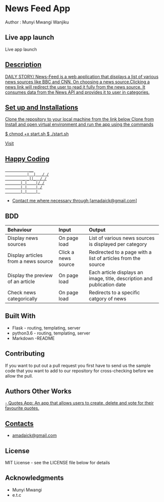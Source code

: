 # News Feed App

Author : Munyi Mwangi Wanjiku

## Live app launch 

Live app launch <a href = 'https://munyi-news.herokuapp.com/'>

## Description

DAILY STORY/ News-Feed is a web application that displays a list of various news sources like BBC and CNN. On choosing a news source.Clicking a news link will redirect the user to read it fully from the news source. It consumes data from the News API and provides it to user in categories.

## Set up and Installations

Clone the repository to your local machine from the link below
Clone from <a href='https://github.com/Munyiwamwangi/NewsFeed.git'>
Install and open virtual environment and run the app using the commands

  $ chmod +x start.sh
  $ ./start.sh

Visit <a href = 'https://newsapi.org/'>

## Happy Coding

               __
              |  |   / /
            _ _||_  / /
           | |    |/ /
           | |    | /
           | |    | 

* Contact me where necessary through [amadaick@gmail.com]

## BDD

|Behaviour   |  Input | Output|
|:--------|:---------|:--------------|
|Display news sources| On page load|List of various news sources is displayed per category|
|Display articles from a news source|Click a news source|Redirected to a page with a list of articles from the source|
|Display the preview of an article|On page load|Each article displays an image, title, description and publication date|
|Check news categorically |On page load|Redirects to a specific catgory of news|

## Built With

* Flask - routing, templating, server
* python3.6 - routing, templating, server
* Markdown -README

## Contributing

If you want to put out a pull request you first have to send us the sample code that you want to add to our repository for cross-checking before we allow the pull.

## Authors Other Works

<a href = 'https://munyiwamwangi.github.io/Quotes-App/'> - Quotes App: An app that allows users to create, delete and vote for their favourite quotes.

## Contacts

* amadaick@gmail.com

## License

 MIT License - see the LICENSE file below for details

## Acknowledgments

* Munyi Mwangi
* e.t.c
